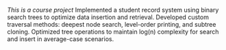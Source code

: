 *This is a course project*
Implemented a student record system using binary search trees to optimize data insertion and retrieval.
Developed custom traversal methods: deepest node search, level-order printing, and subtree cloning.
Optimized tree operations to maintain log(n) complexity for search and insert in average-case scenarios.
